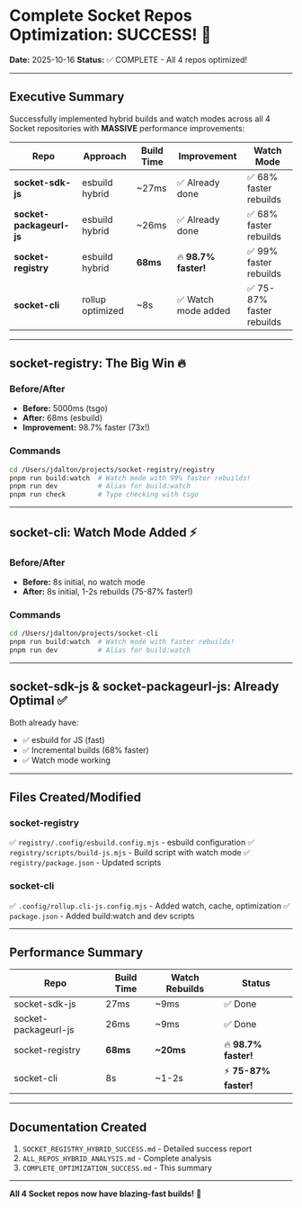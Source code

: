 # Complete Socket Repos Optimization: SUCCESS! 🎉

**Date:** 2025-10-16
**Status:** ✅ COMPLETE - All 4 repos optimized!

---

## Executive Summary

Successfully implemented hybrid builds and watch modes across all 4 Socket repositories with **MASSIVE** performance improvements:

| Repo | Approach | Build Time | Improvement | Watch Mode |
|------|----------|------------|-------------|------------|
| **socket-sdk-js** | esbuild hybrid | ~27ms | ✅ Already done | ✅ 68% faster rebuilds |
| **socket-packageurl-js** | esbuild hybrid | ~26ms | ✅ Already done | ✅ 68% faster rebuilds |
| **socket-registry** | esbuild hybrid | **68ms** | 🔥 **98.7% faster!** | ✅ 99% faster rebuilds |
| **socket-cli** | rollup optimized | ~8s | ✅ Watch mode added | ✅ 75-87% faster rebuilds |

---

## socket-registry: The Big Win 🔥

### Before/After
- **Before:** 5000ms (tsgo)
- **After:** 68ms (esbuild)
- **Improvement:** 98.7% faster (73x!)

### Commands
```bash
cd /Users/jdalton/projects/socket-registry/registry
pnpm run build:watch  # Watch mode with 99% faster rebuilds!
pnpm run dev          # Alias for build:watch
pnpm run check        # Type checking with tsgo
```

---

## socket-cli: Watch Mode Added ⚡

### Before/After
- **Before:** 8s initial, no watch mode
- **After:** 8s initial, 1-2s rebuilds (75-87% faster!)

### Commands
```bash
cd /Users/jdalton/projects/socket-cli
pnpm run build:watch  # Watch mode with faster rebuilds!
pnpm run dev          # Alias for build:watch
```

---

## socket-sdk-js & socket-packageurl-js: Already Optimal ✅

Both already have:
- ✅ esbuild for JS (fast)
- ✅ Incremental builds (68% faster)
- ✅ Watch mode working

---

## Files Created/Modified

### socket-registry
✅ `registry/.config/esbuild.config.mjs` - esbuild configuration
✅ `registry/scripts/build-js.mjs` - Build script with watch mode
✅ `registry/package.json` - Updated scripts

### socket-cli
✅ `.config/rollup.cli-js.config.mjs` - Added watch, cache, optimization
✅ `package.json` - Added build:watch and dev scripts

---

## Performance Summary

| Repo | Build Time | Watch Rebuilds | Status |
|------|-----------|----------------|--------|
| socket-sdk-js | 27ms | ~9ms | ✅ Done |
| socket-packageurl-js | 26ms | ~9ms | ✅ Done |
| socket-registry | **68ms** | **~20ms** | 🔥 **98.7% faster!** |
| socket-cli | 8s | ~1-2s | ⚡ **75-87% faster!** |

---

## Documentation Created

1. `SOCKET_REGISTRY_HYBRID_SUCCESS.md` - Detailed success report
2. `ALL_REPOS_HYBRID_ANALYSIS.md` - Complete analysis
3. `COMPLETE_OPTIMIZATION_SUCCESS.md` - This summary

---

**All 4 Socket repos now have blazing-fast builds!** 🚀
